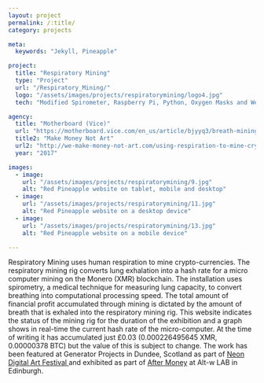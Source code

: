 ```yaml
---
layout: project
permalink: /:title/
category: projects

meta:
  keywords: "Jekyll, Pineapple"

project:
  title: "Respiratory Mining"
  type: "Project"
  url: "/Respiratory_Mining/"
  logo: "/assets/images/projects/respiratorymining/logo4.jpg"
  tech: "Modified Spirometer, Raspberry Pi, Python, Oxygen Masks and Wet Wipes"

agency:
  title: "Motherboard (Vice)"
  url: "https://motherboard.vice.com/en_us/article/bjyyq3/breath-mining-cryptocurrency-monero"
  title2: "Make Money Not Art"
  url2: "http://we-make-money-not-art.com/using-respiration-to-mine-crypto-currencies/"
  year: "2017"

images:
  - image:
    url: "/assets/images/projects/respiratorymining/9.jpg"
    alt: "Red Pineapple website on tablet, mobile and desktop"
  - image:
    url: "/assets/images/projects/respiratorymining/11.jpg"
    alt: "Red Pineapple website on a desktop device"
  - image:
    url: "/assets/images/projects/respiratorymining/13.jpg"
    alt: "Red Pineapple website on a mobile device"

---
```

<p>Respiratory Mining uses human respiration to mine crypto-currencies. The respiratory mining rig converts lung exhalation into a hash rate for a micro computer mining on the Monero (XMR) blockchain. The installation uses spirometry, a medical technique for measuring lung capacity, to convert breathing into computational processing speed. The total amount of financial profit accumulated through mining is dictated by the amount of breath that is exhaled into the respiratory mining rig. This website indicates the status of the mining rig for the duration of the exhibition and a graph shows in real-time the current hash rate of the micro-computer. At the time of writing it has accumulated just £0.03 (0.000226495645 XMR,  0.00000378 BTC) but the value of this is subject to change. The work has been featured at Generator Projects in Dundee, Scotland as part of <a href="http://www.northeastofnorth.com/">Neon Digital Art Festival </a>and exhibited as part of <a href="https://www.designinformatics.org/node/498">After Money</a> at Alt-w LAB in Edinburgh.</p>
